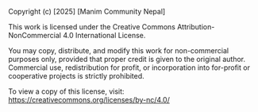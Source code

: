 Copyright (c) [2025] [Manim Community Nepal]

This work is licensed under the Creative Commons Attribution-NonCommercial 4.0 International License.

You may copy, distribute, and modify this work for non-commercial purposes only, provided that proper credit is given to the original author. Commercial use, redistribution for profit, or incorporation into for-profit or cooperative projects is strictly prohibited.

To view a copy of this license, visit:
https://creativecommons.org/licenses/by-nc/4.0/
